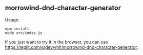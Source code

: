 ## morrowind-dnd-character-generator

Usage:

```
npm install
node src/index.js
```

If you just want to try it in the browser, you can use https://replit.com/@devvmh/morrowind-dnd-character-generator.
